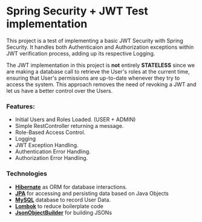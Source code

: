 # Spring Security + JWT Test implementation
This project is a test of implementing a basic JWT Security with Spring Security. It handles both Authenticaion and Authorization exceptions within JWT verification process, adding up its respective Logging.

The JWT implementation in this project is **not** entirely **STATELESS** since we are making a database call to retrieve the User's roles at the current time, ensuring that User's permissions are up-to-date whenever they try to access the system.
This approach removes the need of revoking a JWT and let us have a better control over the Users.

### Features:
* Initial Users and Roles Loaded. (USER + ADMIN)
* Simple RestController returning a message.
* Role-Based Access Control.
* Logging
* JWT Exception Handling.
* Authentication Error Handling.
* Authorization Error Handling.

### Technologies
* **[Hibernate](https://hibernate.org)** as ORM for database interactions.
* **[JPA](https://en.wikipedia.org/wiki/Jakarta_Persistence)** for accessing and persisting data based on Java Objects
* **[MySQL](https://www.mysql.com/)** database to record User Data.
* **[Lombok](https://projectlombok.org/features)** to reduce boilerplate code
* **[JsonObjectBuilder](https://mvnrepository.com/artifact/org.glassfish/jakarta.json)** for building JSONs